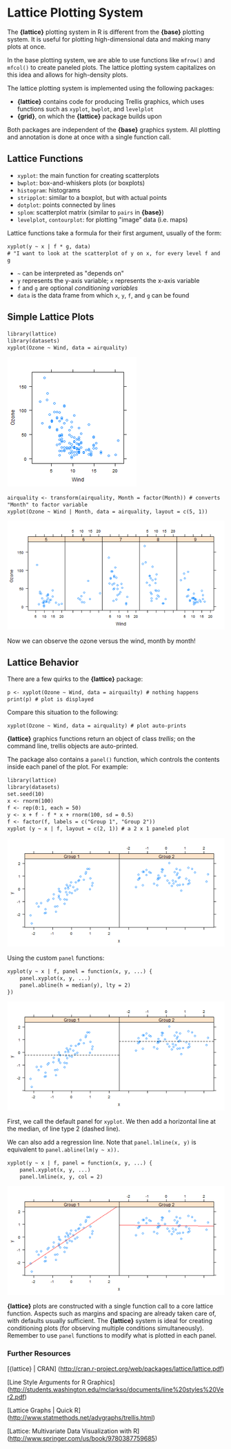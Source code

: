 Lattice Plotting System
=======================
The **{lattice}** plotting system in R is different from the **{base}** plotting system.
It is useful for plotting high-dimensional data and making many plots at once.

In the base plotting system, we are able to use functions like `mfrow()` and
`mfcol()` to create paneled plots. The lattice plotting system capitalizes on 
this idea and allows for high-density plots.

The lattice plotting system is implemented using the following packages:
* **{lattice}** contains code for producing Trellis graphics, which uses
  functions such as `xyplot`, `bwplot`, and `levelplot`
* **{grid}**, on which the **{lattice}** package builds upon

Both packages are independent of the **{base}** graphics system.
All plotting and annotation is done at once with a single function call.

Lattice Functions
-----------------
* `xyplot`: the main function for creating scatterplots
* `bwplot`: box-and-whiskers plots (or boxplots)
* `histogram`: histograms
* `stripplot`: similar to a boxplot, but with actual points
* `dotplot`: points connected by lines
* `splom`: scatterplot matrix (similar to `pairs` in **{base}**)
* `levelplot`, `contourplot`: for plotting "image" data (i.e. maps)

Lattice functions take a formula for their first argument, usually of the form:

    xyplot(y ~ x | f * g, data)
    # "I want to look at the scatterplot of y on x, for every level f and g

* `~` can be interpreted as "depends on"
* `y` represents the y-axis variable; `x` represents the x-axis variable
* `f` and `g` are optional *conditioning variables*
* `data` is the data frame from which `x`, `y`, `f`, and `g` can be found

Simple Lattice Plots
--------------------
    library(lattice)
    library(datasets)
    xyplot(Ozone ~ Wind, data = airquality)

<img src = "https://github.com/mcvmorales/datascience/blob/master/04exploratorydataanalysis/figures/xyplot1.png">

    airquality <- transform(airquality, Month = factor(Month)) # converts "Month" to factor variable
    xyplot(Ozone ~ Wind | Month, data = airquality, layout = c(5, 1))

<img src = "https://github.com/mcvmorales/datascience/blob/master/04exploratorydataanalysis/figures/xyplot2.png">

Now we can observe the ozone versus the wind, month by month!

Lattice Behavior
----------------
There are a few quirks to the **{lattice}** package:

    p <- xyplot(Ozone ~ Wind, data = airquailty) # nothing happens
    print(p) # plot is displayed

Compare this situation to the following:

    xyplot(Ozone ~ Wind, data = airquality) # plot auto-prints
    
**{lattice}** graphics functions return an object of class *trellis*; on the command line, trellis 
objects are auto-printed.

The package also contains a `panel()` function, which controls the contents 
inside each panel of the plot. For example:
    
    library(lattice)
    library(datasets)
    set.seed(10)
    x <- rnorm(100)
    f <- rep(0:1, each = 50)
    y <- x + f - f * x + rnorm(100, sd = 0.5)
    f <- factor(f, labels = c("Group 1", "Group 2"))
    xyplot (y ~ x | f, layout = c(2, 1)) # a 2 x 1 paneled plot

<img src = "https://github.com/mcvmorales/datascience/blob/master/04exploratorydataanalysis/figures/xyplot3.png">

Using the custom `panel` functions:

    xyplot(y ~ x | f, panel = function(x, y, ...) {
        panel.xyplot(x, y, ...)
        panel.abline(h = median(y), lty = 2)
    })

<img src = "https://github.com/mcvmorales/datascience/blob/master/04exploratorydataanalysis/figures/xyplot4.png">

First, we call the default panel for `xyplot`. We then add a horizontal line at the median, of line
type 2 (dashed line).

We can also add a regression line. Note that `panel.lmline(x, y)` is equivalent to `panel.abline(lm(y ~ x)).`

    xyplot(y ~ x | f, panel = function(x, y, ...) {
        panel.xyplot(x, y, ...)
        panel.lmline(x, y, col = 2)

<img src = "https://github.com/mcvmorales/datascience/blob/master/04exploratorydataanalysis/figures/xyplot5.png">

**{lattice}** plots are constructed with a single function call to a core lattice function.
Aspects such as margins and spacing are already taken care of, with defaults usually sufficient.
The **{lattice}** system is ideal for creating conditioning plots (for observing multiple conditions 
simultaneously). Remember to use `panel` functions to modify what is plotted in each panel.

### Further Resources
[{lattice} | CRAN] (http://cran.r-project.org/web/packages/lattice/lattice.pdf)

[Line Style Arguments for R Graphics] (http://students.washington.edu/mclarkso/documents/line%20styles%20Ver2.pdf)

[Lattice Graphs | Quick R] (http://www.statmethods.net/advgraphs/trellis.html)

[Lattice: Multivariate Data Visualization with R] (http://www.springer.com/us/book/9780387759685)
